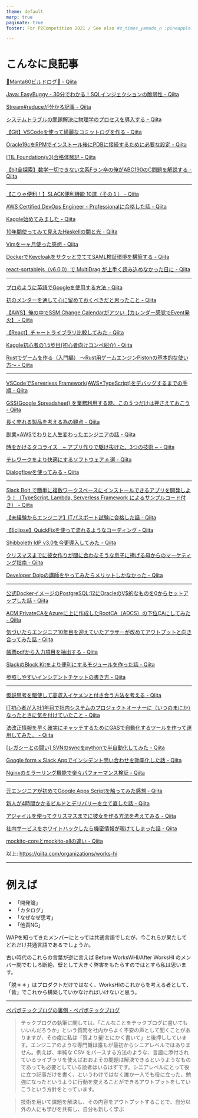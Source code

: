 ```yaml
---
theme: default
marp: true
paginate: true
footer: For P2Competition 2021 / See also #z_times_yamada_n :pineapple: 

---
```


<style>
@import url('https://fonts.googleapis.com/css?family=Noto Sans JP&display=swap');
section {
    font-family: 'Noto Sans JP', serif;
    background-color: ivory;
}
</style>


# こんなに良記事


[🦆Manta60ビルドログ🦆 - Qiita](https://qiita.com/hitsumabushi845/items/44b341340ac8792bcfb0)

[Java: EasyBuggy - 30分でわかる！SQLインジェクションの脆弱性 - Qiita](https://qiita.com/flyaway/items/462ae0f212e7abd8d8f4)

[Stream#reduceが分かる記事 - Qiita](https://qiita.com/sparklingbaby/items/f6f3ce92dc13a9d8fc07)

[システムトラブルの問題解決に物理学のプロセスを導入する - Qiita](https://qiita.com/soepy/items/ecb63c6f3f14e2a2649a)

[【Git】VSCodeを使って綺麗なコミットログを作る - Qiita](https://qiita.com/eyuta/items/a26bcc327139e9fd81d4)

[Oracle19cをRPMでインストール後にPDBに接続するために必要な設定 - Qiita](https://qiita.com/sasaki_hir/items/2a64c2e341c53dd8c886)

[ITIL Foundation(v3)合格体験記 - Qiita](https://qiita.com/t_ake-it-easy/items/81641226e7c68c0a8138)

[【bit全探索】数学一切できない文系Fラン卒の俺がABC190のC問題を解説する - Qiita](https://qiita.com/saito_ry/items/1bbd0f1ffa6789aff71f)

---

[【こりゃ便利！】SLACK便利機能 10選（その１） - Qiita](https://qiita.com/takeC74/items/d91022d6727bd248b194)

[AWS Certified DevOps Engineer - Professionalに合格した話 - Qiita](https://qiita.com/kabik/items/ff8d3d1f71f044525385)

[Kaggle始めてみました - Qiita](https://qiita.com/etnk/items/5b599b138c5dbc189181)

[10年間使ってみて見えたHaskellの闇と光 - Qiita](https://qiita.com/autotaker1984/items/301ecac1fac0cbae0215)

[Vimを一ヶ月使った感想 - Qiita](https://qiita.com/zhang_yid/items/0c8d887bd037b85e0dda)

[DockerでKeycloakをサクッと立ててSAML検証環境を構築する - Qiita](https://qiita.com/cold-wisteria/items/557c0d9bd34b9d638f58)

[react-sortablejs（v6.0.0）で MultiDrag が上手く読み込めなかった日に - Qiita](https://qiita.com/Chrysanthemum94/items/feff7686de1207e0bb3b)

---

[プロのように英語でGoogleを使用する方法 - Qiita](https://qiita.com/chau_y/items/6b1bbf3c5217976856cc)

[初のメンターを通して心に留めておくべきだと思ったこと - Qiita](https://qiita.com/seino-ta/items/a706ec5f780cf24835af)

[【AWS】俺の中でSSM Change Calendarがアツい【カレンダー感覚でEvent発火】 - Qiita](https://qiita.com/willco21/items/d73c3d99d01d4ecb798e)

[【React】チャートライブラリ比較してみた - Qiita](https://qiita.com/niranken/items/dbaa17e7e56f4ac0dd77)

[Kaggle初心者の1.5歩目(初心者向けコンペ紹介) - Qiita](https://qiita.com/abe_yu/items/e58fae1fee185a909318)

[Rustでゲームを作る（入門編） ～Rust用ゲームエンジンPistonの基本的な使い方～ - Qiita](https://qiita.com/magnoliavine/items/b6fda6a3ccf77303cefe)

---

[VSCodeでServerless Framework(AWS×TypeScript)をデバッグするまでの手順 - Qiita](https://qiita.com/oretakuan/items/c792f40f83fe74d73786)

[GSS(Google Spreadsheet) を業務利用する時、この５つだけは押さえておこう - Qiita](https://qiita.com/Hokuto-Niimura/items/43b3d97fd52a5030cbdd)

[長く売れる製品を考える為の観点 - Qiita](https://qiita.com/goamix/items/43d7cebc6507b5c5d97a)

[副業×AWSでわりと人生変わったエンジニアの話 - Qiita](https://qiita.com/FumiakiKato/items/7d0103b8d944a4167942)

[時をかけるタコライス　~ アプリ作りで駆け抜けた、3つの技術 ~ - Qiita](https://qiita.com/taco-rice/items/4cd7bdbd5997676d114c)

[テレワークをより快適にするソフトウェア n 選 - Qiita](https://qiita.com/_53a/items/5b6327db1d21ed6adf28)

[Dialogflowを使ってみる - Qiita](https://qiita.com/harufumiy/items/6d7a2eacb9bb85068e88)

---

[Slack Bolt で簡単に複数ワークスペースにインストールできるアプリを開発しよう！（TypeScript, Lambda, Serverless Framework によるサンプルコード付き） - Qiita](https://qiita.com/irongineer/items/9f0b997bbf62ae0d0e06)

[【未経験からエンジニア】ITパスポート試験に合格した話 - Qiita](https://qiita.com/mogurinchu/items/7a70baaf5efb8acf9aa7)

[【Eclipse】QuickFixを使って流れるようなコーディング - Qiita](https://qiita.com/aniya_k/items/6a5ebcc8c2f5de23b51f)

[Shibboleth IdP v3.0を今更導入してみた - Qiita](https://qiita.com/Harmat/items/6e9a7ae4cde62809cdf7)

[クリスマスまでに彼女作りが間に合わなそうな息子に捧げる母からのマーケティング指南 - Qiita](https://qiita.com/kat_hide/items/49676e4c40b23ff2fe9d)

[Developer Dojoの講師をやってみたらメリットしかなかった - Qiita](https://qiita.com/suzuSho/items/7fbd4aee63fd54914df5)

---

[公式DockerイメージのPostgreSQL:12にOracleのV$的なものを0からセットアップした話 - Qiita](https://qiita.com/kobain-jp/items/5716eccbb2a29bced256)

[ACM PrivateCAをAzureに上に作成したRootCA（ADCS）の下位CAにしてみた - Qiita](https://qiita.com/tomocolo_u/items/bde2ca0b16dde69840c6)

[気づいたらエンジニア10年目を迎えていたアラサーが改めてアウトプットと向き合ってみた話 - Qiita](https://qiita.com/bigchopstick-3412/items/05c2e5828c55ac75dec0)

[帳票pdfから入力項目を抽出する - Qiita](https://qiita.com/greentealover/items/e10a0e883e0252e9804e)

[SlackのBlock Kitをより便利にするモジュールを作った話 - Qiita](https://qiita.com/sai2-dev/items/21a6aeec30c042377ae4)

[参照しやすいインシデントチケットの書き方 - Qiita](https://qiita.com/saeki_d/items/07dd43531c6893b2ffcb)

---

[仮説思考を駆使して高収入イケメンと付き合う方法を考える - Qiita](https://qiita.com/satomihoya/items/01f2f624b80178093275)

[IT初心者が入社1年目で社内システムのプロジェクトオーナーに（いつのまにか）なったときに気を付けていたこと - Qiita](https://qiita.com/umekoume/items/008dfb11530becbe8b57)

[法改正情報を早く確実にキャッチするためにGASで自動化するツールを作って運用してみた。 - Qiita](https://qiita.com/yamaguchi_yo/items/09bfc5c32faffa3beb62)

[[レガシーとの闘い] SVNのsyncをpythonで半自動化してみた - Qiita](https://qiita.com/newcastle/items/78c4a4b9e5056e380a7b)

[Google form × Slack Appでインシデント問い合わせを効率化した話 - Qiita](https://qiita.com/ensen/items/e058ded3d003f2d35704)

[Nginxのミラーリング機能で楽々パフォーマンス検証 - Qiita](https://qiita.com/Keita_INAGAKI/items/b413ca081d0de2f877b3)

---

[元エンジニアが初めてGoogle Apps Scriptを触ってみた感想 - Qiita](https://qiita.com/nakanoke69/items/ae1b333036c606c27e59)

[新人が4時間かかるビルドとデリバリーを立て直した話 - Qiita](https://qiita.com/SLkt/items/ef04b2770ac197752d43)

[アジャイルを使ってクリスマスまでに彼女を作る方法を考えてみる - Qiita](https://qiita.com/Let_kdm_free/items/7287325f4a3541e4551e)

[社内サービスをホワイトハックしたら機密情報が覗けてしまった話 - Qiita](https://qiita.com/fukuoka_m/items/e3431cc03f723cf7d398)

[mockito-coreとmockito-allの違い - Qiita](https://qiita.com/wakwaksan/items/7b9987f228a27484d199)

以上: https://qiita.com/organizations/works-hi

---

# 例えば

- 「開発論」
- 「カタログ」
- 「なぜなぜ思考」
- 「他責NG」

WAPを知ってきたメンバーにとっては共通言語でしたが、今これらが果たしてどれだけ共通言語であるでしょうか。

古い時代のこれらの言葉が逆に言えば Before WorksWHI/After WorksHI のメンバー間でむしろ断絶、壁として大きく弊害をもたらすのではとすら私は思います。

「脱＊＊」はプロダクトだけではなく、WorksHIのこれからを考える者として、「皆」でこれから構築していかなければいけないと思う。

---

[ペパボテックブログの裏側 - ペパボテックブログ](https://tech.pepabo.com/2021/07/14/pepabo-tech-blog-2021/)

> テックブログの執筆に関しては、「こんなことをテックブログに書いてもいいんだろうか」という質問を社内からよく不安の声として聞くことがありますが、その度に私は「質より量!とにかく書いて」と後押ししています。エンジニアのような専門職は誰もが最初からシニアレベルではありません。例えば、単純な CSV をパースする方法のような、言語に添付されているライブラリを使えばおおよその問題は解決できるというようなものであっても必要としている読者はいるはずです。シニアレベルにとって役に立つ記事だけを書く、というわけではなく誰か一人でも役に立った、勉強になったというように行動を変えることができるアウトプットをしていこうという方針をとっています。

> 技術を用いて課題を解決し、その内容をアウトプットすることで、自分以外の人にも学びを共有し、自分も新しく学ぶ


 